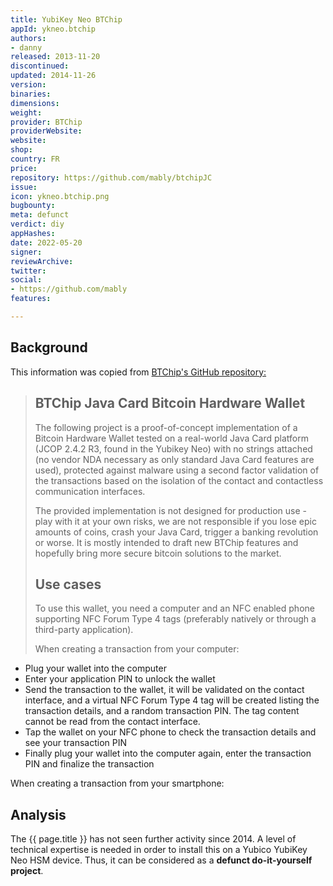 ```yaml
---
title: YubiKey Neo BTChip
appId: ykneo.btchip
authors:
- danny
released: 2013-11-20
discontinued: 
updated: 2014-11-26
version: 
binaries: 
dimensions: 
weight: 
provider: BTChip
providerWebsite: 
website: 
shop: 
country: FR
price: 
repository: https://github.com/mably/btchipJC
issue: 
icon: ykneo.btchip.png
bugbounty: 
meta: defunct
verdict: diy
appHashes: 
date: 2022-05-20
signer: 
reviewArchive: 
twitter: 
social:
- https://github.com/mably
features: 

---
```


## Background 

This information was copied from [BTChip's GitHub repository:](https://github.com/mably/btchipJC)

> ## BTChip Java Card Bitcoin Hardware Wallet
>
> The following project is a proof-of-concept implementation of a Bitcoin Hardware Wallet tested on a real-world Java Card platform (JCOP 2.4.2 R3, found in the Yubikey Neo) with no strings attached (no vendor NDA necessary as only standard Java Card features are used), protected against malware using a second factor validation of the transactions based on the isolation of the contact and contactless communication interfaces.
>
> The provided implementation is not designed for production use - play with it at your own risks, we are not responsible if you lose epic amounts of coins, crash your Java Card, trigger a banking revolution or worse. It is mostly intended to draft new BTChip features and hopefully bring more secure bitcoin solutions to the market.
>
> ## Use cases
> 
> To use this wallet, you need a computer and an NFC enabled phone supporting NFC Forum Type 4 tags (preferably natively or through a third-party application).
>
> When creating a transaction from your computer:
>
- Plug your wallet into the computer
- Enter your application PIN to unlock the wallet
- Send the transaction to the wallet, it will be validated on the contact interface, and a virtual NFC Forum Type 4 tag will be created listing the transaction details, and a random transaction PIN.  The tag content cannot be read from the contact interface.
- Tap the wallet on your NFC phone to check the transaction details and see your transaction PIN
- Finally plug your wallet into the computer again, enter the transaction PIN and finalize the transaction
>
When creating a transaction from your smartphone:

## Analysis 

The {{ page.title }} has not seen further activity since 2014. A level of technical expertise is needed in order to install this on a Yubico YubiKey Neo HSM device. Thus, it can be considered as a **defunct do-it-yourself project**.
